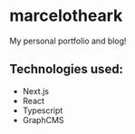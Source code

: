 # marcelotheark

My personal portfolio and blog!

## Technologies used:

- Next.js
- React
- Typescript
- GraphCMS
